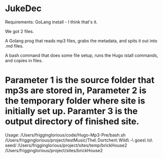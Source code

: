 # JukeDec

Requirements: GoLang install - I think that's it.

We got 2 files.

A Golang prog that reads mp3 files, grabs the metadata, and spits it out into .md files.

A bash command that does some file setup, runs the Hugo istall commands, and copies in files.


# Parameter 1 is the source folder that mp3s are stored in, Parameter 2 is the temporary folder where site is initially set up. Paramter 3 is the output directory of finished site.



Usage:
/Users/frigginglorious/code/Hugo-Mp3-Pre/bash.sh /Users/frigginglorious/project/testMusic/The\ Dortchen\ Wild\ -\ goes\ to\ seed/ /Users/frigginglorious/project/sites/temp/brickHouse2 /Users/frigginglorious/project/sites/brickHouse2